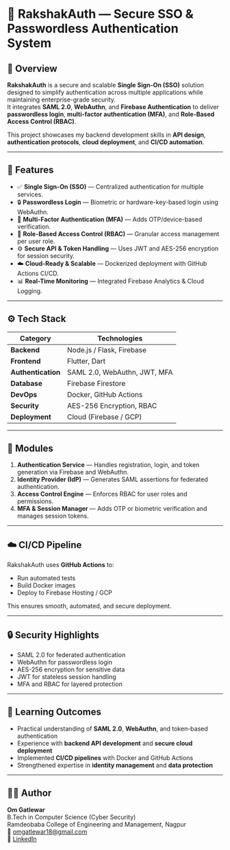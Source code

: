 # 🔐 RakshakAuth — Secure SSO & Passwordless Authentication System

## 📘 Overview
**RakshakAuth** is a secure and scalable **Single Sign-On (SSO)** solution designed to simplify authentication across multiple applications while maintaining enterprise-grade security.  
It integrates **SAML 2.0**, **WebAuthn**, and **Firebase Authentication** to deliver **passwordless login**, **multi-factor authentication (MFA)**, and **Role-Based Access Control (RBAC)**.  

This project showcases my backend development skills in **API design**, **authentication protocols**, **cloud deployment**, and **CI/CD automation**.

---

## 🚀 Features
- ✅ **Single Sign-On (SSO)** — Centralized authentication for multiple services.  
- 🔒 **Passwordless Login** — Biometric or hardware-key-based login using WebAuthn.  
- 🔑 **Multi-Factor Authentication (MFA)** — Adds OTP/device-based verification.  
- 👥 **Role-Based Access Control (RBAC)** — Granular access management per user role.  
- ⚙️ **Secure API & Token Handling** — Uses JWT and AES-256 encryption for session security.  
- ☁️ **Cloud-Ready & Scalable** — Dockerized deployment with GitHub Actions CI/CD.  
- 📊 **Real-Time Monitoring** — Integrated Firebase Analytics & Cloud Logging.

---

## ⚙️ Tech Stack

| Category | Technologies |
|-----------|--------------|
| **Backend** | Node.js / Flask, Firebase |
| **Frontend** | Flutter, Dart |
| **Authentication** | SAML 2.0, WebAuthn, JWT, MFA |
| **Database** | Firebase Firestore |
| **DevOps** | Docker, GitHub Actions |
| **Security** | AES-256 Encryption, RBAC |
| **Deployment** | Cloud (Firebase / GCP) |

---

## 🧩 Modules

1. **Authentication Service** — Handles registration, login, and token generation via Firebase and WebAuthn.  
2. **Identity Provider (IdP)** — Generates SAML assertions for federated authentication.  
3. **Access Control Engine** — Enforces RBAC for user roles and permissions.  
4. **MFA & Session Manager** — Adds OTP or biometric verification and manages session tokens.

---

## ☁️ CI/CD Pipeline
RakshakAuth uses **GitHub Actions** to:

- Run automated tests  
- Build Docker images  
- Deploy to Firebase Hosting / GCP  

This ensures smooth, automated, and secure deployment.

---

## 🔒 Security Highlights
- SAML 2.0 for federated authentication  
- WebAuthn for passwordless login  
- AES-256 encryption for sensitive data  
- JWT for stateless session handling  
- MFA and RBAC for layered protection  

---

## 🎯 Learning Outcomes
- Practical understanding of **SAML 2.0**, **WebAuthn**, and token-based authentication  
- Experience with **backend API development** and **secure cloud deployment**  
- Implemented **CI/CD pipelines** with Docker and GitHub Actions  
- Strengthened expertise in **identity management** and **data protection**

---

## 👨‍💻 Author
**Om Gatlewar**  
B.Tech in Computer Science (Cyber Security)  
Ramdeobaba College of Engineering and Management, Nagpur  
📧 [omgatlewar18@gmail.com](mailto:omgatlewar18@gmail.com)  
🔗 [LinkedIn](https://linkedin.com/in/omgatlewar)
